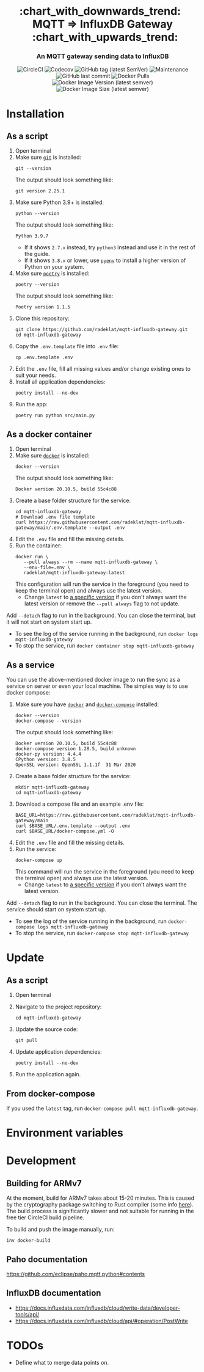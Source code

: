<h1 align="center" style="border-bottom: none;">:chart_with_downwards_trend:&nbsp;&nbsp; MQTT ⇒ InfluxDB Gateway &nbsp;&nbsp;:chart_with_upwards_trend:</h1>
<h3 align="center">An MQTT gateway sending data to InfluxDB</h3>

<p align="center">
    <img alt="CircleCI" src="https://img.shields.io/circleci/build/github/radeklat/mqtt-influxdb-gateway">
    <img alt="Codecov" src="https://img.shields.io/codecov/c/github/radeklat/mqtt-influxdb-gateway">
    <img alt="GitHub tag (latest SemVer)" src="https://img.shields.io/github/tag/radeklat/mqtt-influxdb-gateway">
    <img alt="Maintenance" src="https://img.shields.io/maintenance/yes/2021">
    <img alt="GitHub last commit" src="https://img.shields.io/github/last-commit/radeklat/mqtt-influxdb-gateway">
    <img alt="Docker Pulls" src="https://img.shields.io/docker/pulls/radeklat/mqtt-influxdb-gateway">
    <img alt="Docker Image Version (latest semver)" src="https://img.shields.io/docker/v/radeklat/mqtt-influxdb-gateway?label=image%20version">
    <img alt="Docker Image Size (latest semver)" src="https://img.shields.io/docker/image-size/radeklat/mqtt-influxdb-gateway">
</p>

# Installation

## As a script

1. Open terminal
2. Make sure [`git`](https://github.com/git-guides/install-git) is installed:
   ```shell script
   git --version   
   ```
   The output should look something like:
   ```text
   git version 2.25.1
   ```
3. Make sure Python 3.9+ is installed:
   ```shell script
   python --version
   ```
   The output should look something like:
   ```text
   Python 3.9.7
   ```
   * If it shows `2.7.x` instead, try `python3` instead and use it in the rest of the guide.
   * If it shows `3.8.x` or lower, use [`pyenv`](https://github.com/pyenv/pyenv#installation) to install a higher version of Python on your system.
4. Make sure [`poetry`](https://python-poetry.org/docs/#installation) is installed:
   ```shell script
   poetry --version
   ```
   The output should look something like:
   ```
   Poetry version 1.1.5
5. Clone this repository:
   ```shell script
   git clone https://github.com/radeklat/mqtt-influxdb-gateway.git
   cd mqtt-influxdb-gateway
   ```
6. Copy the `.env.template` file into `.env` file:
   ```shell script
   cp .env.template .env
   ```
7. Edit the `.env` file, fill all missing values and/or change existing ones to suit your needs.
8. Install all application dependencies:
   ```shell script
   poetry install --no-dev
   ```
9. Run the app:
    ```shell script
    poetry run python src/main.py
    ```

## As a docker container

1. Open terminal
2. Make sure [`docker`](https://docs.docker.com/get-docker/) is installed:
   ```shell script
   docker --version   
   ```
   The output should look something like:
   ```text
   Docker version 20.10.5, build 55c4c88
   ```
3. Create a base folder structure for the service:
   ```shell script
   cd mqtt-influxdb-gateway
   # Download .env file template
   curl https://raw.githubusercontent.com/radeklat/mqtt-influxdb-gateway/main/.env.template --output .env
   ```
4. Edit the `.env` file and fill the missing details.
5. Run the container:
   ```shell script
   docker run \
      --pull always --rm --name mqtt-influxdb-gateway \
      --env-file=.env \
      radeklat/mqtt-influxdb-gateway:latest
   ```
   This configuration will run the service in the foreground (you need to keep the terminal open) and always use the latest version.
   * Change `latest` to [a specific version](https://hub.docker.com/repository/registry-1.docker.io/radeklat/mqtt-influxdb-gateway/tags) if you don't always want the latest version or remove the `--pull always` flag to not update.


Add `--detach` flag to run in the background. You can close the terminal, but it will not start on system start up.
* To see the log of the service running in the background, run `docker logs mqtt-influxdb-gateway`
* To stop the service, run `docker container stop mqtt-influxdb-gateway`

## As a service

You can use the above-mentioned docker image to run the sync as a service on server or even your local machine. The simples way is to use docker compose:

1. Make sure you have [`docker`](https://docs.docker.com/get-docker/) and [`docker-compose`](https://docs.docker.com/compose/install/) installed:
   ```shell script
   docker --version
   docker-compose --version
   ```
   The output should look something like:
   ```text
   Docker version 20.10.5, build 55c4c88
   docker-compose version 1.28.5, build unknown
   docker-py version: 4.4.4
   CPython version: 3.8.5
   OpenSSL version: OpenSSL 1.1.1f  31 Mar 2020
   ```
2. Create a base folder structure for the service:
   ```shell script
   mkdir mqtt-influxdb-gateway 
   cd mqtt-influxdb-gateway
   ```
3. Download a compose file and an example .env file:
   ```shell script
   BASE_URL=https://raw.githubusercontent.com/radeklat/mqtt-influxdb-gateway/main
   curl $BASE_URL/.env.template --output .env
   curl $BASE_URL/docker-compose.yml -O
   ```
4. Edit the `.env` file and fill the missing details.
5. Run the service:
   ```shell script
   docker-compose up
   ```
   This command will run the service in the foreground (you need to keep the terminal open) and always use the latest version.
   * Change `latest` to [a specific version](https://hub.docker.com/repository/registry-1.docker.io/radeklat/mqtt-influxdb-gateway/tags) if you don't always want the latest version.


Add `--detach` flag to run in the background. You can close the terminal. The service should start on system start up.
* To see the log of the service running in the background, run `docker-compose logs mqtt-influxdb-gateway`
* To stop the service, run `docker-compose stop mqtt-influxdb-gateway`

# Update

## As a script

1. Open terminal
2. Navigate to the project repository:
   ```shell script
   cd mqtt-influxdb-gateway
   ```
3. Update the source code:
   ```shell script
   git pull
   ```

4. Update application dependencies:
   ```shell script
   poetry install --no-dev
   ```
5. Run the application again.

## From docker-compose

If you used the `latest` tag, run `docker-compose pull mqtt-influxdb-gateway`.

# Environment variables
<!--
    DO NOT EDIT the following section!
    It is auto-generated with settings-doc in CircleCI and committed
    back to the repository on changes.
-->
<!-- settings-doc start -->
<!-- settings-doc end -->

# Development

## Building for ARMv7

At the moment, build for ARMv7 takes about 15-20 minutes. This is caused by the cryptography package switching to Rust compiler (some info [here](https://github.com/matrix-org/synapse/issues/9403)). The build process is significantly slower and not suitable for running in the free tier CircleCI build pipeline.

To build and push the image manually, run:

```shell script
inv docker-build
```

## Paho documentation

https://github.com/eclipse/paho.mqtt.python#contents

## InfluxDB documentation

- https://docs.influxdata.com/influxdb/cloud/write-data/developer-tools/api/
- https://docs.influxdata.com/influxdb/cloud/api/#operation/PostWrite

# TODOs

- Define what to merge data points on.